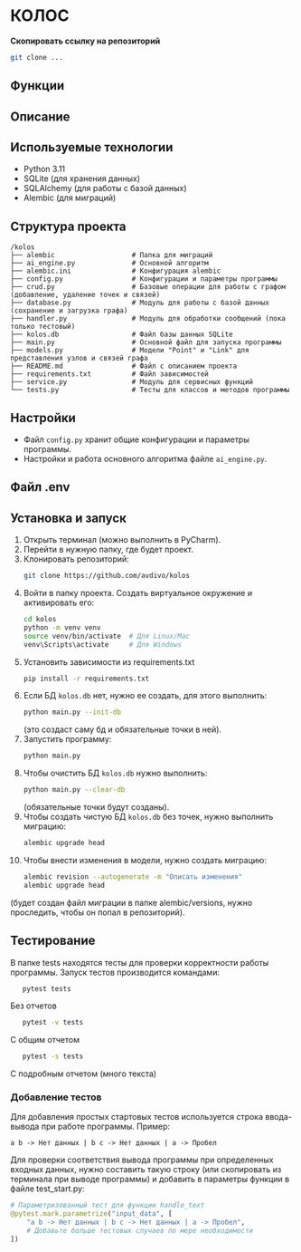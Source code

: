 # КОЛОС

**Скопировать ссылку на репозиторий**  
```bash
git clone ...
```

## Функции

## Описание

## Используемые технологии
- Python 3.11
- SQLite (для хранения данных)
- SQLAlchemy (для работы с базой данных)
- Alembic (для миграций)


## Структура проекта
```
/kolos
├── alembic                   # Папка для миграций
├── ai_engine.py              # Основной алгоритм 
├── alembic.ini               # Конфигурация alembic
├── config.py                 # Конфигурации и параметры программы
├── crud.py                   # Базовые операции для работы с графом (добавление, удаление точек и связей)
├── database.py               # Модуль для работы с базой данных (сохранение и загрузка графа)
├── handler.py                # Модуль для обработки сообщений (пока только тестовый)
├── kolos.db                  # Файл базы данных SQLite
├── main.py                   # Основной файл для запуска программы
├── models.py                 # Модели "Point" и "Link" для представления узлов и связей графа
├── README.md                 # Файл с описанием проекта
├── requirements.txt          # Файл зависимостей
├── service.py                # Модуль для сервисных функций
└── tests.py                  # Тесты для классов и методов программы
``` 

## Настройки
- Файл `config.py` хранит общие конфигурации и параметры программы.
- Настройки и работа основного алгоритма файле `ai_engine.py`.

## Файл .env

## Установка и запуск
1. Открыть терминал (можно выполнить в PyCharm).
2. Перейти в нужную папку, где будет проект.
3. Клонировать репозиторий:
    ```bash
    git clone https://github.com/avdivo/kolos
    ```
4. Войти в папку проекта. Создать виртуальное окружение и активировать его:
    ```bash
    cd kolos
    python -m venv venv
    source venv/bin/activate  # Для Linux/Mac
    venv\Scripts\activate     # Для Windows
    ```
5. Установить зависимости из requirements.txt
    ```bash
    pip install -r requirements.txt
    ```
6. Если БД `kolos.db` нет, нужно ее создать, для этого выполнить:
    ```bash
   python main.py --init-db
    ```
   (это создаст саму бд и обязательные точки в ней).
7. Запустить программу:
    ```bash
    python main.py
    ```
8. Чтобы очистить БД `kolos.db` нужно выполнить:
    ```bash
   python main.py --clear-db
    ```
   (обязательные точки будут созданы).
9. Чтобы создать чистую БД `kolos.db` без точек, нужно выполнить миграцию:
    ```bash
    alembic upgrade head
    ```
10. Чтобы внести изменения в модели, нужно создать миграцию:
    ```bash
    alembic revision --autogenerate -m "Описать изменения"
    alembic upgrade head
    ```
   (будет создан файл миграции в папке alembic/versions, нужно проследить, чтобы он попал в репозиторий).

## Тестирование
В папке tests находятся тесты для проверки корректности работы программы. 
Запуск тестов производится командами:
```bash
   pytest tests
```
Без отчетов

```bash
   pytest -v tests
```
С общим отчетом

```bash
   pytest -s tests
```
С подробным отчетом (много текста)

### Добавление тестов
Для добавления простых стартовых тестов используется строка ввода-вывода при работе программы. Пример:
```
a b -> Нет данных | b c -> Нет данных | a -> Пробел
```
Для проверки соответствия вывода программы при определенных входных данных, нужно составить такую строку (или скопировать из терминала при выводе программы) и добавить в параметры функции в файле test_start.py:
```python
# Параметризованный тест для функции handle_text
@pytest.mark.parametrize("input_data", [
    "a b -> Нет данных | b c -> Нет данных | a -> Пробел",
    # Добавьте больше тестовых случаев по мере необходимости
])
```